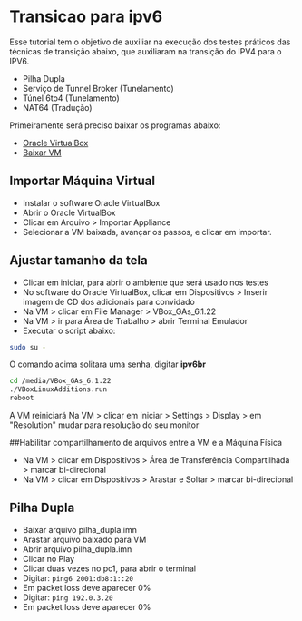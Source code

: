 # Transicao para ipv6
Esse tutorial tem o objetivo de auxiliar na execução dos testes práticos das técnicas de transição abaixo, que auxiliaram na transição do IPV4 para o IPV6.
- Pilha Dupla
- Serviço de Tunnel Broker (Tunelamento)
- Túnel 6to4 (Tunelamento)
- NAT64 (Tradução)

Primeiramente será preciso baixar os programas abaixo:
- [Oracle VirtualBox](https://download.virtualbox.org/virtualbox/6.1.22/VirtualBox-6.1.22-144080-Win.exe)
- [Baixar VM](https://ipv6.br/downloads/CursoIPv6br-CORE4.6-20150318.ova)

## Importar Máquina Virtual
- Instalar o software Oracle VirtualBox
- Abrir o Oracle VirtualBox
- Clicar em Arquivo > Importar Appliance
- Selecionar a VM baixada, avançar os passos, e clicar em importar.

## Ajustar tamanho da tela
- Clicar em iniciar, para abrir o ambiente que será usado nos testes
- No software do Oracle VirtualBox, clicar em Dispositivos > Inserir imagem de CD dos adicionais para convidado
- Na VM > clicar em File Manager > VBox_GAs_6.1.22
- Na VM > ir para Área de Trabalho > abrir Terminal Emulador
- Executar o script abaixo:
```bash
sudo su -
```
O comando acima solitara uma senha, digitar **ipv6br**
```bash
cd /media/VBox_GAs_6.1.22
./VBoxLinuxAdditions.run
reboot
```
A VM reiniciará
Na VM > clicar em iniciar > Settings > Display > em "Resolution" mudar para resolução do seu monitor

##Habilitar compartilhamento de arquivos entre a VM e a Máquina Física
- Na VM > clicar em Dispositivos > Área de Transferência Compartilhada > marcar bi-direcional
- Na VM > clicar em Dispositivos > Arastar e Soltar > marcar bi-direcional

## Pilha Dupla
- Baixar arquivo pilha_dupla.imn
- Arastar arquivo baixado para VM
- Abrir arquivo pilha_dupla.imn
- Clicar no Play
- Clicar duas vezes no pc1, para abrir o terminal
- Digitar: ```ping6 2001:db8:1::20```
- Em packet loss deve aparecer 0%
- Digitar: ```ping 192.0.3.20```
- Em packet loss deve aparecer 0%

